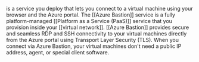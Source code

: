 is a service you deploy that lets you connect to a virtual machine using your browser and the Azure portal. The [[Azure Bastion]] service is a fully platform-managed [[Platform as a Service (PaaS)]] service that you provision inside your [[virtual network]]. [[Azure Bastion]] provides secure and seamless RDP and SSH connectivity to your virtual machines directly from the Azure portal using Transport Layer Security (TLS). When you connect via Azure Bastion, your virtual machines don't need a public IP address, agent, or special client software.